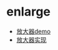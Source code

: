 # enlarge

- [放大器demo](https://lvqq.github.io/Demos/enlarge/)
- [放大器实现](https://www.nicksonlvqq.cn/blog/7/)